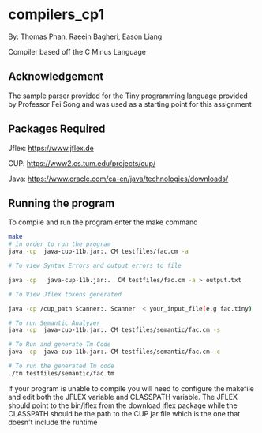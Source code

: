 # compilers_cp1

By: Thomas Phan, Raeein Bagheri, Eason Liang

Compiler based off the C Minus Language

## Acknowledgement

The sample parser provided for the Tiny programming language provided by Professor Fei Song and 
was used as a starting point for this assignment

## Packages Required

Jflex: https://www.jflex.de

CUP: https://www2.cs.tum.edu/projects/cup/

Java: https://www.oracle.com/ca-en/java/technologies/downloads/


## Running the program 


To compile and run the program enter the make command

```bash
make
# in order to run the program
java -cp  java-cup-11b.jar:. CM testfiles/fac.cm -a

# To view Syntax Errors and output errors to file

java -cp   java-cup-11b.jar:.  CM testfiles/fac.cm -a > output.txt

# To View Jflex tokens generated

java -cp /cup_path Scanner:. Scanner  < your_input_file(e.g fac.tiny)

# To run Semantic Analyzer
java -cp  java-cup-11b.jar:. CM testfiles/semantic/fac.cm -s

# To Run and generate Tm Code
java -cp  java-cup-11b.jar:. CM testfiles/semantic/fac.cm -c

# To run the generated Tm code
./tm testfiles/semantic/fac.tm
```

If your program is unable to compile you will need to configure the makefile and edit both the JFLEX variable and CLASSPATH variable. The JFLEX should point to the bin/jflex from the download jflex package while the CLASSPATH should be the path to the CUP jar file which is the one that doesn't include the runtime
